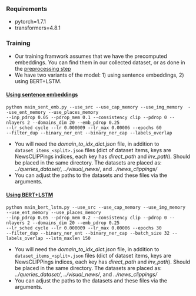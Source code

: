 ### Requirements
- pytorch=1.7.1
- transformers=4.8.1

### Training

- Our training framwork assumes that we have the precomputed embeddings. You can find them in our collected dataset, or as done in the [preprocessing step](https://github.com/S-Abdelnabi/OoC-multi-modal-fc/tree/main/data_preprocessing)
- We have two variants of the model: 1) using sentence embeddings, 2) using BERT+LSTM.


#### [Using sentence embeddings](https://github.com/S-Abdelnabi/OoC-multi-modal-fc/tree/main/training/sent_emb)
```
python main_sent_emb.py --use_src --use_cap_memory --use_img_memory  --use_ent_memory --use_places_memory 
--inp_pdrop 0.05 --pdrop_mem 0.1 --consistency clip --pdrop 0 --nlayers 2 --domains_dim 20 --emb_pdrop 0.25 
--lr_sched cycle --lr 0.000009 --lr_max 0.00006 --epochs 60 
--filter_dup --binary_ner_ent --binary_ner_cap --labels_overlap
```
- You will need the *domain_to_idx_dict.json* file, in addition to ```dataset_items_<split>.json``` files (dict of dataset items, keys are NewsCLIPPings indices, each key has *direct_path* and *inv_path*). Should be placed in the same directory. The datasets are placed as: *../queries_dataset/*, *../visual_news/*, and *../news_clippings/*
- You can adjust the paths to the datasets and these files via the arguments.

#### [Using BERT+LSTM](https://github.com/S-Abdelnabi/OoC-multi-modal-fc/tree/main/training/bert_lstm)
```
python main_bert_lstm.py --use_src --use_cap_memory --use_img_memory  --use_ent_memory --use_places_memory 
--inp_pdrop 0.05 --pdrop_mem 0.2 --consistency clip --pdrop 0 --nlayers 2 --domains_dim 20 --emb_pdrop 0.25 
--lr_sched cycle --lr 0.000009 --lr_max 0.00006 --epochs 30 
--filter_dup --binary_ner_ent --binary_ner_cap --batch_size 32 --labels_overlap --lstm_maxlen 150
```
- You will need the *domain_to_idx_dict.json* file, in addition to ```dataset_items_<split>.json``` files (dict of dataset items, keys are NewsCLIPPings indices, each key has *direct_path* and *inv_path*). Should be placed in the same directory. The datasets are placed as: *../queries_dataset/*, *../visual_news/*, and *../news_clippings/*
- You can adjust the paths to the datasets and these files via the arguments.


